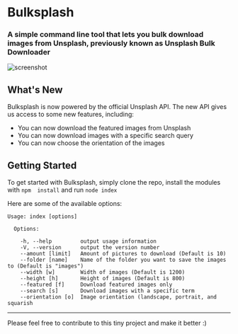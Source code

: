 # Bulksplash

### A simple command line tool that lets you bulk download images from Unsplash, previously known as Unsplash Bulk Downloader

![screenshot](http://i.imgur.com/E0NXUQp.jpg)

## What's New

Bulksplash is now powered by the official Unsplash API. The new API gives us access to some new features, including:

* You can now download the featured images from Unsplash
* You can now download images with a specific search query
* You can now choose the orientation of the images

## Getting Started

To get started with Bulksplash, simply clone the repo, install the modules with `npm  install` and run `node index`

Here are some of the available options:

```
Usage: index [options]

  Options:

    -h, --help         output usage information
    -V, --version      output the version number
    --amount [limit]   Amount of pictures to download (Default is 10)
    --folder [name]    Name of the folder you want to save the images to (Default is "images")
    --width [w]        Width of images (Default is 1200)
    --height [h]       Height of images (Default is 800)
    --featured [f]     Download featured images only
    --search [s]       Download images with a specific term
    --orientation [o]  Image orientation (landscape, portrait, and squarish
````

---

Please feel free to contribute to this tiny project and make it better :)
